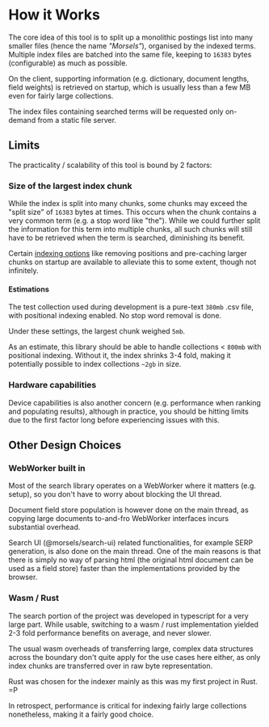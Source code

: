 # How it Works

The core idea of this tool is to split up a monolithic postings list into many smaller files (hence the name *"Morsels"*), organised by the indexed terms. Multiple index files are batched into the same file, keeping to `16383` bytes (configurable) as much as possible.

On the client, supporting information (e.g. dictionary, document lengths, field weights) is retrieved on startup, which is usually less than a few MB even for fairly large collections.

The index files containing searched terms will be requested only on-demand from a static file server.

## Limits

The practicality / scalability of this tool is bound by 2 factors:

### Size of the largest index chunk

While the index is split into many chunks, some chunks may exceed the "split size" of `16383` bytes at times. This occurs when the chunk contains a very common term (e.g. a stop word like "the"). While we could further split the information for this term into multiple chunks, all such chunks will still have to be retrieved when the term is searched, diminishing its benefit.

Certain [indexing options](./indexing_configuration.md) like removing positions and pre-caching larger chunks on startup are available to alleviate this to some extent, though not infinitely.

#### Estimations

The test collection used during development is a pure-text `380mb` .csv file, with positional indexing enabled. No stop word removal is done.

Under these settings, the largest chunk weighed `5mb`.

As an estimate, this library should be able to handle collections < `800mb` with positional indexing. Without it, the index shrinks 3-4 fold, making it potentially possible to index collections `~2gb` in size.


### Hardware capabilities

Device capabilities is also another concern (e.g. performance when ranking and populating results), although in practice, you should be hitting limits due to the first factor long before experiencing issues with this.


## Other Design Choices

### WebWorker built in

Most of the search library operates on a WebWorker where it matters (e.g. setup), so you don't have to worry about blocking the UI thread.

Document field store population is however done on the main thread, as copying large documents to-and-fro WebWorker interfaces incurs substantial overhead.

Search UI (@morsels/search-ui) related functionalities, for example SERP generation, is also done on the main thread.
One of the main reasons is that there is simply no way of parsing html (the original html document can be used as a field store) faster than the implementations provided by the browser.

### Wasm / Rust

The search portion of the project was developed in typescript for a very large part. While usable, switching to a wasm / rust implementation yielded 2-3 fold performance benefits on average, and never slower.

The usual wasm overheads of transferring large, complex data structures across the boundary don't quite apply for the use cases here either, as only index chunks are transferred over in raw byte representation.

Rust was chosen for the indexer mainly as this was my first project in Rust. =P

In retrospect, performance is critical for indexing fairly large collections nonetheless, making it a fairly good choice.
